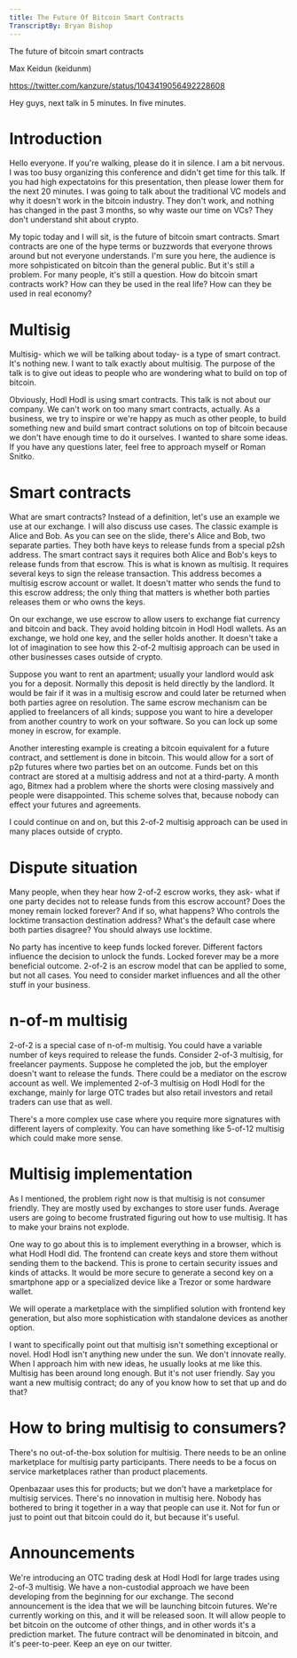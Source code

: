 ```yaml
---
title: The Future Of Bitcoin Smart Contracts
TranscriptBy: Bryan Bishop
---
```


The future of bitcoin smart contracts

Max Keidun (keidunm)

<https://twitter.com/kanzure/status/1043419056492228608>

Hey guys, next talk in 5 minutes. In five minutes.

# Introduction

Hello everyone. If you're walking, please do it in silence. I am a bit nervous. I was too busy organizing this conference and didn't get time for this talk. If you had high expectatoins for this presentation, then please lower them for the next 20 minutes. I was going to talk about the traditional VC models and why it doesn't work in the bitcoin industry. They don't work, and nothing has changed in the past 3 months, so why waste our time on VCs? They don't understand shit about crypto.

My topic today and I will sit, is the future of bitcoin smart contracts. Smart contracts are one of the hype terms or buzzwords that everyone throws around but not everyone understands. I'm sure you here, the audience is more sohpisticated on bitcoin than the general public. But it's still a problem. For many people, it's still a question. How do bitcoin smart contracts work? How can they be used in the real life? How can they be used in real economy?

# Multisig

Multisig- which we will be talking about today- is a type of smart contract. It's nothing new. I want to talk exactly about multisig. The purpose of the talk is to give out ideas to people who are wondering what to build on top of bitcoin.

Obviously, Hodl Hodl is using smart contracts. This talk is not about our company. We can't work on too many smart contracts, actually. As a business, we try to inspire or we're happy as much as other people, to build something new and build smart contract solutions on top of bitcoin because we don't have enough time to do it ourselves. I wanted to share some ideas. If you have any questions later, feel free to approach myself or Roman Snitko.

# Smart contracts

What are smart contracts? Instead of a definition, let's use an example we use at our exchange. I will also discuss use cases. The classic example is Alice and Bob. As you can see on the slide, there's Alice and Bob, two separate parties. They both have keys to release funds from a special p2sh address. The smart contract says it requires both Alice and Bob's keys to release funds from that escrow. This is what is known as multisig. It requires several keys to sign the release transaction. This address becomes a multisig escrow account or wallet. It doesn't matter who sends the fund to this escrow address; the only thing that matters is whether both parties releases them or who owns the keys.

On our exchange, we use escrow to allow users to exchange fiat currency and bitcoin and back. They avoid holding bitcoin in Hodl Hodl wallets. As an exchange, we hold one key, and the seller holds another. It doesn't take a lot of imagination to see how this 2-of-2 multisig approach can be used in other businesses cases outside of crypto.

Suppose you want to rent an apartment; usually your landlord would ask you for a deposit. Normally this deposit is held directly by the landlord. It would be fair if it was in a multisig escrow and could later be returned when both parties agree on resolution. The same escrow mechanism can be applied to freelancers of all kinds; suppose you want to hire a developer from another country to work on your software. So you can lock up some money in escrow, for example.

Another interesting example is creating a bitcoin equivalent for a future contract, and settlement is done in bitcoin. This would allow for a sort of p2p futures where two parties bet on an outcome. Funds bet on this contract are stored at a multisig address and not at a third-party. A month ago, Bitmex had a problem where the shorts were closing massively and people were disappointed. This scheme solves that, because nobody can effect your futures and agreements.

I could continue on and on, but this 2-of-2 multisig approach can be used in many places outside of crypto.

# Dispute situation

Many people, when they hear how 2-of-2 escrow works, they ask- what if one party decides not to release funds from this escrow account? Does the money remain locked forever? And if so, what happens? Who controls the locktime transaction destination address? What's the default case where both parties disagree? You should always use locktime.

No party has incentive to keep funds locked forever. Different factors influence the decision to unlock the funds. Locked forever may be a more beneficial outcome. 2-of-2 is an escrow model that can be applied to some, but not all cases. You need to consider market influences and all the other stuff in your business.

# n-of-m multisig

2-of-2 is a special case of n-of-m multisig. You could have a variable number of keys required to release the funds. Consider 2-of-3 multisig, for freelancer payments. Suppose he completed the job, but the employer doesn't want to release the funds. There could be a mediator on the escrow account as well. We implemented 2-of-3 multisig on Hodl Hodl for the exchange, mainly for large OTC trades but also retail investors and retail traders can use that as well.

There's a more complex use case where you require more signatures with different layers of complexity. You can have something like 5-of-12 multisig which could make more sense.

# Multisig implementation

As I mentioned, the problem right now is that multisig is not consumer friendly. They are mostly used by exchanges to store user funds. Average users are going to become frustrated figuring out how to use multisig. It has to make your brains not explode.

One way to go about this is to implement everything in a browser, which is what Hodl Hodl did. The frontend can create keys and store them without sending them to the backend. This is prone to certain security issues and kinds of attacks. It would be more secure to generate a second key on a smartphone app or a specialized device like a Trezor or some hardware wallet.

We will operate a marketplace with the simplified solution with frontend key generation, but also more sophistication with standalone devices as another option.

I want to specifically point out that multisig isn't something exceptional or novel. Hodl Hodl isn't anything new under the sun. We don't innovate really. When I approach him with new ideas, he usually looks at me like this. Multisig has been around long enough. But it's not user friendly. Say you want a new multisig contract; do any of you know how to set that up and do that?

# How to bring multisig to consumers?

There's no out-of-the-box solution for multisig. There needs to be an online marketplace for multisig party participants. There needs to be a focus on service marketplaces rather than product placements.

Openbazaar uses this for products; but we don't have a marketplace for multisig services. There's no innovation in multisig here. Nobody has bothered to bring it together in a way that people can use it. Not for fun or just to point out that bitcoin could do it, but because it's useful.

# Announcements

We're introducing an OTC trading desk at Hodl Hodl for large trades using 2-of-3 multisig. We have a non-custodial approach we have been developing from the beginning for our exchange. The second announcement is the idea that we will be launching bitcoin futures. We're currently working on this, and it will be released soon. It will allow people to bet bitcoin on the outcome of other things, and in other words it's a prediction market. The future contract will be denominated in bitcoin, and it's peer-to-peer. Keep an eye on our twitter.
